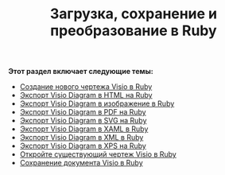 ﻿---
title: Загрузка, сохранение и преобразование в Ruby
type: docs
weight: 10
url: /ru/java/loading-saving-and-converting-in-ruby/
---
**Этот раздел включает следующие темы:**

- [Создание нового чертежа Visio в Ruby](/diagram/ru/java/creating-a-new-visio-drawing-in-ruby/)
- [Экспорт Visio Diagram в HTML на Ruby](/diagram/ru/java/export-visio-diagram-to-html-in-ruby/)
- [Экспорт Visio Diagram в изображение в Ruby](/diagram/ru/java/export-visio-diagram-to-image-in-ruby/)
- [Экспорт Visio Diagram в PDF на Ruby](/diagram/ru/java/export-visio-diagram-to-pdf-in-ruby/)
- [Экспорт Visio Diagram в SVG на Ruby](/diagram/ru/java/export-visio-diagram-to-svg-in-ruby/)
- [Экспорт Visio Diagram в XAML в Ruby](/diagram/ru/java/export-visio-diagram-to-xaml-in-ruby/)
- [Экспорт Visio Diagram в XML в Ruby](/diagram/ru/java/export-visio-diagram-to-xml-in-ruby/)
- [Экспорт Visio Diagram в XPS на Ruby](/diagram/ru/java/export-visio-diagram-to-xps-in-ruby/)
- [Откройте существующий чертеж Visio в Ruby](/diagram/ru/java/open-an-existing-visio-drawing-in-ruby/)
- [Сохранение документа Visio в Ruby](/diagram/ru/java/saving-visio-document-in-ruby/)
